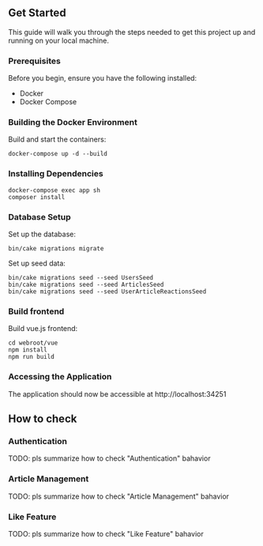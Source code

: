 ## Get Started

This guide will walk you through the steps needed to get this project up and running on your local machine.

### Prerequisites

Before you begin, ensure you have the following installed:

- Docker
- Docker Compose

### Building the Docker Environment

Build and start the containers:

```
docker-compose up -d --build
```

### Installing Dependencies

```
docker-compose exec app sh
composer install
```

### Database Setup

Set up the database:

```
bin/cake migrations migrate
```

Set up seed data:

```
bin/cake migrations seed --seed UsersSeed
bin/cake migrations seed --seed ArticlesSeed
bin/cake migrations seed --seed UserArticleReactionsSeed
```

### Build frontend

Build vue.js frontend:

```
cd webroot/vue
npm install
npm run build
```

### Accessing the Application

The application should now be accessible at http://localhost:34251

## How to check

### Authentication

TODO: pls summarize how to check "Authentication" bahavior

### Article Management

TODO: pls summarize how to check "Article Management" bahavior

### Like Feature

TODO: pls summarize how to check "Like Feature" bahavior

